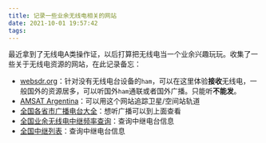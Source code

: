 ```yaml
---
title: 记录一些业余无线电相关的网站
date: 2021-10-01 19:57:42
tags:
---
```


<!-- more -->

最近拿到了无线电A类操作证，以后打算把无线电当一个业余兴趣玩玩。收集了一些关于无线电资源的网站，在此记录备忘：

* [websdr.org](http://websdr.org/)：针对没有无线电台设备的`ham`，可以在这里体验**接收**无线电，一般国外的资源居多，可以听国外`ham`通联或者国外广播。只能听**不能发**。
* [AMSAT Argentina](http://amsat.org.ar/)：可以用这个网站追踪卫星/空间站轨道
* [全国各省市广播电台大全](http://www.hotelaah.com/radio.html)：想听广播可以到上面查看
* [全国业余无线电中继频率查询](http://weixin.cqcqcq.cn/)：查询中继电台信息
* [全国中继列表](http://bbs.cqcqcq.com/portal.php?mod=list&catid=1)：查询中继电台信息
